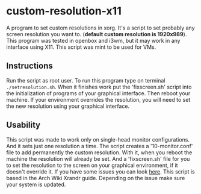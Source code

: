 # custom-resolution-x11
A program to set custom resolutions in xorg. It's a script to set probably any screen resolution you want to. (**default custom resolution is 1920x989**). \
This program was tested in openbox and i3wm, but it may work in any interface using X11. This script was mint to be used for VMs.

## Instructions
Run the script as root user. To run this program type on terminal `./setresolution.sh`. When it finishes work put the 'fixscreen.sh' script into the initialization of programs of your graphical interface. Then reboot your machine. If your environment overrides the resolution, you will need to set the new resolution using your graphical interface.

## Usability
This script was made to work only on single-head monitor configurations. And it sets just one resolution a time. The script creates a '10-monitor.conf' file to add permanently the custom resolution. With it, when you reboot the machine the resolution will already be set. And a 'fixscreen.sh' file for you to set the resolution to the screen on your graphical environment, if it doesn't override it. If you have some issues you can look [here](https://wiki.archlinux.org/index.php/Xrandr). This script is based in the Arch Wiki Xrandr guide. Depending on the issue make sure your system is updated.
